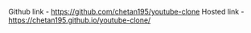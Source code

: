 Github link -  https://github.com/chetan195/youtube-clone
Hosted link -  https://chetan195.github.io/youtube-clone/
